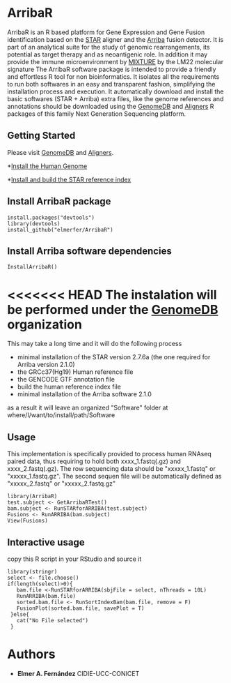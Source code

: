 # ArribaR
ArribaR is an R based platform for Gene Expression and Gene Fusion identification based on the [STAR](https://github.com/alexdobin/STAR) aligner and the [Arriba](https://arriba.readthedocs.io/en/latest/) fusion detector.
It is part of an analytical suite for the study of genomic rearrangements, its potential as target therapy and as neoantigenic role. In addition it may provide the immune microenvironment by [MIXTURE](https://github.com/elmerfer/MIXTURE) by the LM22 molecular signature
The ArribaR software package is intended to provide a friendly and effortless R tool for non bioinformatics. It isolates all the requirements to run both softwares in an easy and transparent fashion, simplifying the installation process and execution.
It automatically download and install the basic softwares (STAR + Arriba) extra files, like the genome references and annotations should be downloaded using the [GenomeDB](https://github.com/elmerfer/GenomeDB) and [Aligners](https://github.com/elmerfer/Aligners) R packages of this family Next Generation Sequencing platform.

## Getting Started
Please visit
[GenomeDB](https://github.com/elmerfer/GenomeDB) and [Aligners](https://github.com/elmerfer/Aligners).

*[Install the Human Genome ](https://github.com/elmerfer/GenomeDB/wiki)

*[Install and build the STAR reference index](https://github.com/elmerfer/Aligners/wiki)

## Install ArribaR package
```
install.packages("devtools")
library(devtools)
install_github("elmerfer/ArribaR")
```

## Install Arriba software dependencies
```
InstallArribaR()
```
<<<<<<< HEAD
The instalation will be performed under the [GenomeDB](https://github.com/elmerfer/GenomeDB) organization
=======
This may take a long time and it will do the following process
* minimal installation of the STAR version 2.7.6a (the one required for Arriba version 2.1.0)
* the GRCc37(Hg19) Human reference file 
* the GENCODE GTF annotation file
* build the human reference index file
* minimal installation of the Arriba software 2.1.0

as a result it will leave an organized "Software" folder at where/I/want/to/install/path/Software


## Usage
This implementation is specifically provided to process human RNAseq paired data, thus requiring to hold both xxxx_1.fastq(.gz) and xxxx_2.fastq(.gz).
The row sequencing data should be "xxxxx_1.fastq" or "xxxxx_1.fastq.gz". The second sequen file will be automatically defined as "xxxxx_2.fastq" or "xxxxx_2.fastq.gz"
```
library(ArribaR)
test.subject <- GetArribaRTest()
bam.subject <- RunSTARforARRIBA(test.subject)
Fusions <- RunARRIBA(bam.subject)
View(Fusions)
```
## Interactive usage
copy this R script in your RStudio and source it
```
library(stringr)
select <- file.choose()
if(length(select)>0){
   bam.file <-RunSTARforARRIBA(sbjFile = select, nThreads = 10L)
   RunARRIBA(bam.file)
   sorted.bam.file <- RunSortIndexBam(bam.file, remove = F)
   FusionPlot(sorted.bam.file, savePlot = T)
 }else{
   cat("No File selected")
 }
 ```

# Authors
* **Elmer A. Fernández** CIDIE-UCC-CONICET
